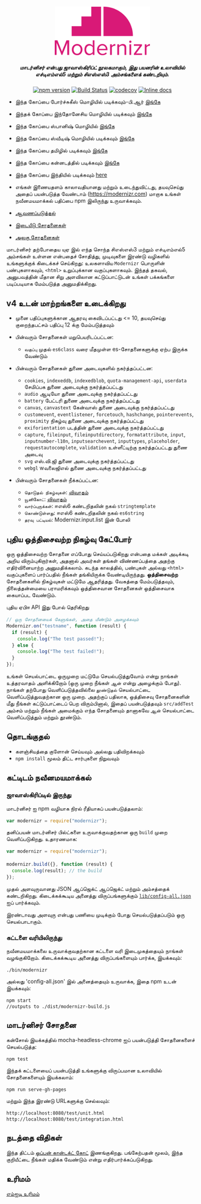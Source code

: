 <p align="center">
   <a href="https://www.npmjs.com/package/modernizr" rel="noopener" target="_blank"><img alt="Modernizr" src="./media/Modernizr-2-Logo-vertical-medium.png" width="250" /></a>
</p>

<div align="center">
  
##### மாடர்னிசர் என்பது ஜாவாஸ்கிரிப்ட் நூலகமாகும், இது பயனரின் உலாவியில் எச்டிஎம்எல்5 மற்றும் சிஎஸ்எஸ்3 அம்சங்களைக் கண்டறியும்.
  
[![npm version](https://badge.fury.io/js/modernizr.svg)](https://badge.fury.io/js/modernizr)
[![Build Status](https://github.com/Modernizr/Modernizr/workflows/Testing/badge.svg)](https://github.com/Modernizr/Modernizr/actions)
[![codecov](https://codecov.io/gh/Modernizr/Modernizr/branch/master/graph/badge.svg)](https://codecov.io/gh/Modernizr/Modernizr)
[![Inline docs](https://inch-ci.org/github/Modernizr/Modernizr.svg?branch=master)](https://inch-ci.org/github/Modernizr/Modernizr)

</div>

- இந்த கோப்பை போர்ச்சுகீஸ் மொழியில் படிக்கவும்-பி.ஆர் [இங்கே](/README.pt_br.md)
- இந்தக் கோப்பை இந்தோனேசிய மொழியில் படிக்கவும் [இங்கே](/README.id.md)
- இந்த கோப்பை ஸ்பானிஷ் மொழியில் [இங்கே](/README.sp.md)
- இந்த கோப்பை ஸ்வீடிஷ் மொழியில் படிக்கவும் [இங்கே](/README.sv.md)
- இந்த கோப்பை தமிழில் படிக்கவும் [இங்கே](/README.ta.md)
- இந்த கோப்பை கன்னடத்தில் படிக்கவும் [இங்கே](/README.ka.md)
- இந்த கோப்பை இந்தியில் படிக்கவும் [here](/README.hi.md)

- எங்கள் இணையதளம் காலாவதியானது மற்றும் உடைந்துவிட்டது, தயவுசெய்து அதைப் பயன்படுத்த வேண்டாம் (https://modernizr.com) மாறாக உங்கள் நவீனமயமாக்கல் பதிப்பை npm இலிருந்து உருவாக்கவும்.
- [ஆவணப்படுத்தல்](https://modernizr.com/docs/)
- [இடையீடு சோதனைகள்](https://modernizr.github.io/Modernizr/test/integration.html)
- [அலகு சோதனைகள்](https://modernizr.github.io/Modernizr/test/unit.html)

மாடர்னிசர் தற்போதைய யுஏ இல் எந்த சொந்த சிஎஸ்எஸ்3 மற்றும் எச்டிஎம்எல்5 அம்சங்கள் உள்ளன என்பதைச் சோதித்து, முடிவுகளை இரண்டு வழிகளில் உங்களுக்குக் கிடைக்கச் செய்கிறது: உலகளாவிய `Modernizr` பொருளின் பண்புகளாகவும், `<html>` உறுப்புக்கான வகுப்புகளாகவும். இந்தத் தகவல், அனுபவத்தின் மீதான சிறு அளவிலான கட்டுப்பாட்டுடன் உங்கள் பக்கங்களை படிப்படியாக மேம்படுத்த அனுமதிக்கிறது.

## v4 உடன் மாற்றங்களை உடைக்கிறது

- முனை பதிப்புகளுக்கான ஆதரவு கைவிடப்பட்டது <= 10, தயவுசெய்து குறைந்தபட்சம் பதிப்பு 12 க்கு மேம்படுத்தவும்

- பின்வரும் சோதனைகள் மறுபெயரிடப்பட்டன:

  - `வகுப்பு` முதல் `es6class` வரை மீதமுள்ள es-சோதனைகளுக்கு ஏற்ப இருக்க வேண்டும்

- பின்வரும் சோதனைகள் துணை அடைவுகளில் நகர்த்தப்பட்டன:

  - `cookies`, `indexeddb`, `indexedblob`, `quota-management-api`, `userdata` சேமிப்பக துணை அடைவுக்கு நகர்த்தப்பட்டது
  - `audio` ஆடியோ துணை அடைவுக்கு நகர்த்தப்பட்டது
  - `battery` பேட்டரி துணை அடைவுக்கு நகர்த்தப்பட்டது
  - `canvas`, `canvastext` கேன்வாஸ் துணை அடைவுக்கு நகர்த்தப்பட்டது
  - `customevent`, `eventlistener`, `forcetouch`, `hashchange`, `pointerevents`, `proximity` நிகழ்வு துணை அடைவுக்கு நகர்த்தப்பட்டது
  - `exiforientation` படத்தின் துணை அடைவுக்கு நகர்த்தப்பட்டது
  - `capture`, `fileinput`, `fileinputdirectory`, `formatattribute`, `input`, `inputnumber-l10n`, `inputsearchevent`, `inputtypes`, `placeholder`, `requestautocomplete`, `validation` உள்ளீட்டிற்கு நகர்த்தப்பட்டது துணை அடைவு
  - `svg` எஸ்.வி.ஜி துணை அடைவுக்கு நகர்த்தப்பட்டது
  - `webgl` wவலைஜிஎல் துணை அடைவுக்கு நகர்த்தப்பட்டது

- பின்வரும் சோதனைகள் நீக்கப்பட்டன:

  - `தொடுதல் நிகழ்வுகள்`: [விவாதம்](https://github.com/Modernizr/Modernizr/pull/2432)
  - `யூனிகோட்`: [விவாதம்](https://github.com/Modernizr/Modernizr/issues/2468)
  - `வார்ப்புருக்கள்`: ஈஎஸ்6 கண்டறிதலின் நகல் `stringtemplate`
  - `கொண்டுள்ளது`: ஈஎஸ்6 கண்டறிதலின் நகல் `es6string`
  - `தரவு பட்டியல்`: Modernizr.input.list இன் போலி

## புதிய ஒத்திசைவற்ற நிகழ்வு கேட்போர்

ஒரு ஒத்திசைவற்ற சோதனை எப்போது செய்யப்படுகிறது என்பதை மக்கள் அடிக்கடி அறிய விரும்புகிறார்கள், அதனால் அவர்கள் தங்கள் விண்ணப்பத்தை அதற்கு எதிர்வினையாற்ற அனுமதிக்கலாம்.
கடந்த காலத்தில், பண்புகள் அல்லது `<html>` வகுப்புகளைப் பார்ப்பதில் நீங்கள் தங்கியிருக்க வேண்டியிருந்தது. **ஒத்திசைவற்ற** சோதனைகளில் நிகழ்வுகள் மட்டுமே
ஆதரித்தது. வேகத்தை மேம்படுத்தவும், நிலைத்தன்மையை பராமரிக்கவும் ஒத்திசைவான சோதனைகள் ஒத்திசைவாக கையாப்பட வேண்டும்.

புதிய ஏபிஈ API இது போல் தெரிகிறது

```js
// ஒரு சோதனையைக் கேளுங்கள், அதை மீண்டும் அழைக்கவும்
Modernizr.on("testname", function (result) {
  if (result) {
    console.log("The test passed!");
  } else {
    console.log("The test failed!");
  }
});
```

உங்கள் செயல்பாட்டை ஒருமுறை மட்டுமே செயல்படுத்துவோம் என்று நாங்கள் உத்தரவாதம் அளிக்கிறோம் (ஒரு முறை நீங்கள் `ஆன்` என்று அழைக்கும் போது). நாங்கள் தற்போது வெளிப்படுத்தவில்லை
`தூண்டுதல்` செயல்பாட்டை வெளிப்படுத்துவதற்கான ஒரு முறை. அதற்குப் பதிலாக, ஒத்திசைவு சோதனைகளின் மீது நீங்கள் கட்டுப்பாட்டைப் பெற விரும்பினால், இதைப் பயன்படுத்தவும்
`src/addTest` அம்சம் மற்றும் நீங்கள் அமைக்கும் எந்த சோதனையும் தானாகவே `ஆன்` செயல்பாட்டை வெளிப்படுத்தும் மற்றும் தூண்டும்.

## தொடங்குதல்

- களஞ்சியத்தை குளோன் செய்யவும் அல்லது பதிவிறக்கவும்
- `npm install` மூலம் திட்ட சார்புகளை நிறுவவும்

## கட்டிடம் நவீனமயமாக்கல்

### ஜாவாஸ்கிரிப்டில் இருந்து

மாடர்னிசர் ஐ npm வழியாக நிரல் ரீதியாகப் பயன்படுத்தலாம்:

```js
var modernizr = require("modernizr");
```

தனிப்பயன் மாடர்னிசர் பில்ட்களை உருவாக்குவதற்கான ஒரு `build` முறை வெளிப்படுகிறது. உதாரணமாக:

```javascript
var modernizr = require("modernizr");

modernizr.build({}, function (result) {
  console.log(result); // the build
});
```

முதல் அளவுருவானது JSON ஆப்ஜெக்ட் ஆப்ஜெக்ட் மற்றும் அம்சத்தைக் கண்டறிகிறது. கிடைக்கக்கூடிய அனைத்து விருப்பங்களுக்கும் [`lib/config-all.json`](lib/config-all.json) ஐப் பார்க்கவும்.

இரண்டாவது அளவுரு என்பது பணியை முடிக்கும் போது செயல்படுத்தப்படும் ஒரு செயல்பாடாகும்.

### கட்டளை வரியிலிருந்து

நவீனமயமாக்கலை உருவாக்குவதற்கான கட்டளை வரி இடைமுகத்தையும் நாங்கள் வழங்குகிறோம்.
கிடைக்கக்கூடிய அனைத்து விருப்பங்களையும் பார்க்க, இயக்கவும்:

```shell
./bin/modernizr
```

அல்லது 'config-all.json' இல் அனைத்தையும் உருவாக்க, இதை npm உடன் இயக்கவும்:

```shell
npm start
//outputs to ./dist/modernizr-build.js
```

## மாடர்னிசர் சோதனை

கன்சோல் இயக்கத்தில் mocha-headless-chrome ஐப் பயன்படுத்தி சோதனைகளைச் செயல்படுத்த:

```shell
npm test
```

இந்தக் கட்டளையைப் பயன்படுத்தி உங்களுக்கு விருப்பமான உலாவியில் சோதனைகளையும் இயக்கலாம்:

```shell
npm run serve-gh-pages
```

மற்றும் இந்த இரண்டு URLகளுக்கு செல்லவும்:

```shell
http://localhost:8080/test/unit.html
http://localhost:8080/test/integration.html
```

## நடத்தை விதிகள்

இந்த திட்டம் [ஓப்பன் கான்டக்ட் கோட்](https://github.com/Modernizr/Modernizr/blob/master/.github/CODE_OF_CONDUCT.md) இணங்குகிறது.
பங்கேற்பதன் மூலம், இந்த குறியீட்டை நீங்கள் மதிக்க வேண்டும் என்று எதிர்பார்க்கப்படுகிறது.

## உரிமம்

[எம்ஐடி உரிமம்](https://opensource.org/licenses/MIT)
